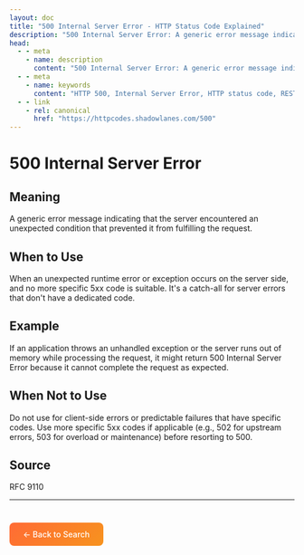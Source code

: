 ```yaml
---
layout: doc
title: "500 Internal Server Error - HTTP Status Code Explained"
description: "500 Internal Server Error: A generic error message indicating that the server encountered an unexpected condition that prevented it from fulfilling the reque..."
head:
  - - meta
    - name: description
      content: "500 Internal Server Error: A generic error message indicating that the server encountered an unexpected condition that prevented it from fulfilling the reque..."
  - - meta
    - name: keywords
      content: "HTTP 500, Internal Server Error, HTTP status code, REST API, web development"
  - - link
    - rel: canonical
      href: "https://httpcodes.shadowlanes.com/500"
---
```


# 500 Internal Server Error

## Meaning

A generic error message indicating that the server encountered an unexpected condition that prevented it from fulfilling the request.

## When to Use

When an unexpected runtime error or exception occurs on the server side, and no more specific 5xx code is suitable. It's a catch-all for server errors that don't have a dedicated code.

## Example

If an application throws an unhandled exception or the server runs out of memory while processing the request, it might return 500 Internal Server Error because it cannot complete the request as expected.

## When Not to Use

Do not use for client-side errors or predictable failures that have specific codes. Use more specific 5xx codes if applicable (e.g., 502 for upstream errors, 503 for overload or maintenance) before resorting to 500.

## Source

RFC 9110

---

<div style="margin-top: 40px;">
  <a href="/" style="display: inline-block; padding: 12px 24px; background: linear-gradient(135deg, #ff6b35, #f7931e); color: white; text-decoration: none; border-radius: 8px; font-weight: 500;">← Back to Search</a>
</div>
